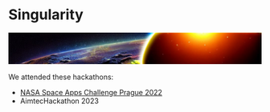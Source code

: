# Singularity

<img src="https://raw.githubusercontent.com/team-singularity/.github/main/profile/img/title.jpg" alt="Solar Wind Cars Background">

We attended these hackathons:

* [NASA Space Apps Challenge Prague 2022](https://github.com/team-singularity/solar-wind-cars)
* AimtecHackathon 2023
